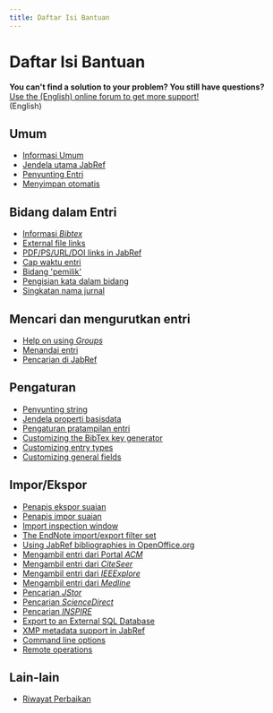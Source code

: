 ```yaml
---
title: Daftar Isi Bantuan
---
```


# Daftar Isi Bantuan

<div class="panel panel-info">
  <div class="panel-heading">
    <strong>You can't find a solution to your problem? You still have questions?</strong>
  </div>
  <div class="panel-body">
    <a class="btn btn-default" role="button" href="http://discourse.jabref.org">Use the (English) online forum to get more support!</a>
  </div>(English) 
</div>

## Umum

-   [Informasi Umum](JabRefHelp)
-   [Jendela utama JabRef](BaseFrameHelp)
-   [Penyunting Entri](EntryEditorHelp)
-   [Menyimpan otomatis](Autosave)

## Bidang dalam Entri

-   [Informasi *Bibtex*](BibtexHelp)
-   [External file links](FileLinks)
-   [PDF/PS/URL/DOI links in JabRef](ExternalFiles)
-   [Cap waktu entri](TimeStampHelp)
-   [Bidang 'pemilik'](OwnerHelp)
-   [Pengisian kata dalam bidang](ContentSelectorHelp)
-   [Singkatan nama jurnal](JournalAbbreviations)

## Mencari dan mengurutkan entri

-   [Help on using *Groups*](GroupsHelp)
-   [Menandai entri](MarkingHelp)
-   [Pencarian di JabRef](SearchHelp)

## Pengaturan

-   [Penyunting string](StringEditorHelp)
-   [Jendela properti basisdata](DatabaseProperties)
-   [Pengaturan pratampilan entri](PreviewHelp)
-   [Customizing the BibTex key generator](BibtexKeyPatterns)
-   [Customizing entry types](CustomEntriesHelp)
-   [Customizing general fields](GeneralFields)

## Impor/Ekspor

-   [Penapis ekspor suaian](CustomExports)
-   [Penapis impor suaian](CustomImports)
-   [Import inspection window](ImportInspectionDialog)
-   [The EndNote import/export filter set](EndNoteFilters)
-   [Using JabRef bibliographies in OpenOffice.org](OpenOfficeHelp)
-   [Mengambil entri dari Portal *ACM*](ACMPortalHelp)
-   [Mengambil entri dari *CiteSeer*](CiteSeerHelp)
-   [Mengambil entri dari *IEEExplore*](IEEEXploreHelp)
-   [Mengambil entri dari *Medline*](MedlineHelp)
-   [Pencarian *JStor*](JSTOR)
-   [Pencarian *ScienceDirect*](ScienceDirect)
-   [Pencarian *INSPIRE*](INSPIRE)
-   [Export to an External SQL Database](SQLExport)
-   [XMP metadata support in JabRef](XMPHelp)
-   [Command line options](CommandLine)
-   [Remote operations](RemoteHelp)

## Lain-lain

-   [Riwayat Perbaikan](RevisionHistory)
